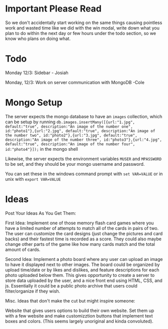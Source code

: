 # Important Please Read
So we don't accidentally start working on the same things causing pointless work and wasted time like we did with the win modal, 
write down what you plan to do within the next day or few hours under the todo section, so we know who plans on doing what.

# Todo
Monday 12/3:  Sidebar  - Josiah

Monday, 12/3: Work on server communication with MongoDB -Cole

# Mongo Setup
The server expects the mongo database to have an `images` collection, which can be setup by running 
`db.images.insertMany([{url:"1.jpg", default:"true", description:"An image of the number one", id:"photo1"},{url:"2.jpg", default:"true", description:"An image of the number two", id:"photo2"},{url:"3.jpg", default:"true", description:"An image of the number three", id:"photo3"},{url:"4.jpg", default:"true", description:"An image of the number four", id:"photo4"}]);`
in the mongo shell

Likewise, the server expects the environment variables `MUSER` and `MPASSWORD` to be set, and they should be your mongo username and password. 

You can set these in the windows command prompt with `set VAR=VALUE` or in unix with `export VAR=VALUE`

# Ideas
Post Your Ideas As You Get Them:

First Idea: Implement one of those memory flash card games where you have a limited number of attempts to match all of the cards in pairs of two.  The user can customize the card designs (just change the pictures and card backs) and their fastest time is recorded as a score.  They could also maybe change other parts of the game like how many cards match and the total amount of cards.

Second Idea: Implement a photo board where any user can upload an image to have it displayed next to other images. The board could be organized by upload time/date or by likes and dislikes, and feature descriptions for each photo uploaded below them. This gives opportunity to create a server to store data uploaded by the user, and a nice front end using HTML, CSS, and js. Essentially it could be a public photo archive that users could filter/organize if they wish. 



Misc. Ideas that don't make the cut but might inspire someone:

  Website that gives users options to build their own website.  Set them up with a few website and make customizztion buttons that
  implement text boxes and colors.  (This seems largely unoriginal and kinda convoluted).
  
  

